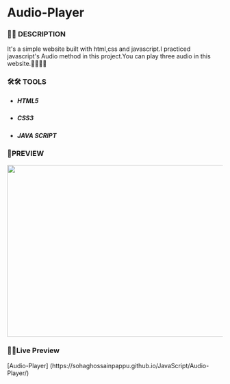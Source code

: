 # Audio-Player  

<h3> 📝📝 DESCRIPTION</h3>
  
<p>It's a simple website built with html,css and javascript.I practiced javascript's Audio method in this project.You can play three audio in this website.🙆‍♂️🙆‍♂️</p>

<h3>🛠🛠 TOOLS</h3>
<ul>
  <li><h5>HTML5</h5></li>
  <li><h5>CSS3</h5></li>
  <li><h5>JAVA SCRIPT</h5></li>
</ul>
  
### 🎨PREVIEW 
<img src="img/" height="400" width="1200"/>

 <h3>🔗🔗Live Preview</h3>
 [Audio-Player] (https://sohaghossainpappu.github.io/JavaScript/Audio-Player/)
